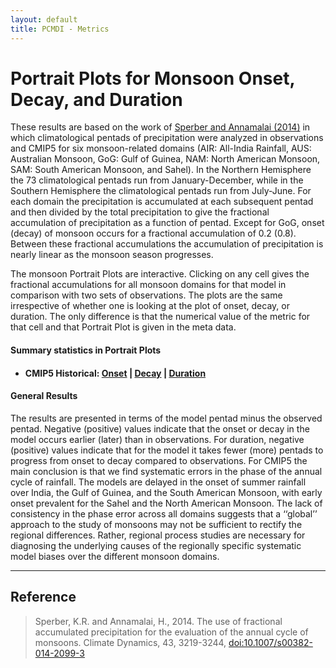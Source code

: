 ```yaml
---
layout: default
title: PCMDI - Metrics
---
```

# Portrait Plots for Monsoon Onset, Decay, and Duration
These results are based on the work of [Sperber and Annamalai (2014)][sperber2004] in which climatological pentads of precipitation were analyzed in observations and CMIP5 for six monsoon-related domains (AIR: All-India Rainfall, AUS: Australian Monsoon, GoG: Gulf of Guinea, NAM: North American Monsoon, SAM: South American Monsoon, and Sahel). In the Northern Hemisphere the 73 climatological pentads run from January-December, while in the Southern Hemisphere the climatological pentads run from July-June. For each domain the precipitation is accumulated at each subsequent pentad and then divided by the total precipitation to give the fractional accumulation of precipitation as a function of pentad. Except for GoG, onset (decay) of monsoon occurs for a fractional accumulation of 0.2 (0.8). Between these fractional accumulations the accumulation of precipitation is nearly linear as the monsoon season progresses.

The monsoon Portrait Plots are interactive. Clicking on any cell gives the fractional accumulations for all monsoon domains for that model in comparison with two sets of observations. The plots are the same irrespective of whether one is looking at the plot of onset, decay, or duration. The only difference is that the numerical value of the metric for that cell and that Portrait Plot is given in the meta data.

#### Summary statistics in Portrait Plots
  - #### CMIP5 Historical: [Onset][CMIP5_monsoon_sperber_onset] | [Decay][CMIP5_monsoon_sperber_decay] | [Duration][CMIP5_monsoon_sperber_duration]

#### General Results
The results are presented in terms of the model pentad minus the observed pentad. Negative (positive) values indicate that the onset or decay in the model occurs earlier (later) than in observations. For duration, negative (positive) values indicate that for the model it takes fewer (more) pentads to progress from onset to decay compared to observations. For CMIP5 the main conclusion is that we find systematic errors in the phase of the annual cycle of rainfall. The models are delayed in the onset of summer rainfall over India, the Gulf of Guinea, and the South American Monsoon, with early onset prevalent for the Sahel and the North American Monsoon. The lack of consistency in the phase error across all domains suggests that a ‘‘global’’ approach to the study of monsoons may not be sufficient to rectify the regional differences. Rather, regional process studies are necessary for diagnosing the underlying causes of the regionally specific systematic model biases over the different monsoon domains.

---

## Reference
> Sperber, K.R. and Annamalai, H., 2014. The use of fractional accumulated precipitation for the evaluation of the annual cycle of monsoons. Climate Dynamics, 43, 3219-3244, [doi:10.1007/s00382-014-2099-3][sperber2004]


[sperber2004]: https://doi.org/10.1007/s00382-014-2099-3

[CMIP5_monsoon_sperber_onset]: https://pcmdi.llnl.gov/pmp-preliminary-results/ipp_test_monsoon_sperber/onset_index_rel2obs_v20190618/clickable_portrait.html
[CMIP5_monsoon_sperber_decay]: https://pcmdi.llnl.gov/pmp-preliminary-results/ipp_test_monsoon_sperber/decay_index_rel2obs_v20190618/clickable_portrait.html
[CMIP5_monsoon_sperber_duration]: https://pcmdi.llnl.gov/pmp-preliminary-results/ipp_test_monsoon_sperber/duration_rel2obs_v20190618/clickable_portrait.html

